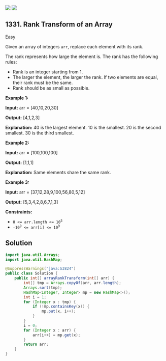 [![](https://img.shields.io/github/stars/javadev/LeetCode-in-Java?label=Stars&style=flat-square)](https://github.com/javadev/LeetCode-in-Java)
[![](https://img.shields.io/github/forks/javadev/LeetCode-in-Java?label=Fork%20me%20on%20GitHub%20&style=flat-square)](https://github.com/javadev/LeetCode-in-Java/fork)

## 1331\. Rank Transform of an Array

Easy

Given an array of integers `arr`, replace each element with its rank.

The rank represents how large the element is. The rank has the following rules:

*   Rank is an integer starting from 1.
*   The larger the element, the larger the rank. If two elements are equal, their rank must be the same.
*   Rank should be as small as possible.

**Example 1:**

**Input:** arr = [40,10,20,30]

**Output:** [4,1,2,3]

**Explanation:** 40 is the largest element. 10 is the smallest. 20 is the second smallest. 30 is the third smallest.

**Example 2:**

**Input:** arr = [100,100,100]

**Output:** [1,1,1]

**Explanation:** Same elements share the same rank.

**Example 3:**

**Input:** arr = [37,12,28,9,100,56,80,5,12]

**Output:** [5,3,4,2,8,6,7,1,3]

**Constraints:**

*   <code>0 <= arr.length <= 10<sup>5</sup></code>
*   <code>-10<sup>9</sup> <= arr[i] <= 10<sup>9</sup></code>

## Solution

```java
import java.util.Arrays;
import java.util.HashMap;

@SuppressWarnings("java:S3824")
public class Solution {
    public int[] arrayRankTransform(int[] arr) {
        int[] tmp = Arrays.copyOf(arr, arr.length);
        Arrays.sort(tmp);
        HashMap<Integer, Integer> mp = new HashMap<>();
        int i = 1;
        for (Integer x : tmp) {
            if (!mp.containsKey(x)) {
                mp.put(x, i++);
            }
        }
        i = 0;
        for (Integer x : arr) {
            arr[i++] = mp.get(x);
        }
        return arr;
    }
}
```